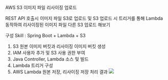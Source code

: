 AWS S3 이미지 파일 리사이징 업로드

REST API 호출시 이미지 파일 S3로 업로드 및 S3 업로드 시 트리거를 통해 Lambda 동작하여 리사이징된 이미지 파일 다른 S3 업로드 해보기

구성 Skill :  Spring Boot + Lambda + S3

1. S3 원본 이미지 버킷과 리사이징 이미지 버킷 생성
2. IAM 사용자 추가 및 S3 사용 권한 부여
3. Java Controller, Lambda 소스 및 빌드
4. Lambda 트리거 구성
5. AWS Lambda 원본 저장, 리사이징 저장 처리 결과
![](https://blog.kakaocdn.net/dn/HzA9S/btsAQeg25nC/WluRykzb814VGeK69a3iTK/img.png)

